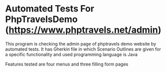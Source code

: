 # Automated Tests For PhpTravelsDemo (https://www.phptravels.net/admin)
This program is checking the admin page of phptravels demo website by automated tests. It has Gherkin file in which Scenario Outlines are given for a specific functionality and used programming language is Java

Features tested are four menus and three filling form pages
